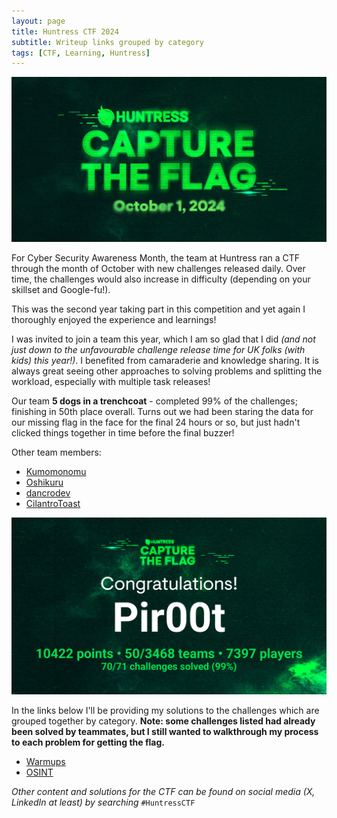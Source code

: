 ```yaml
---
layout: page
title: Huntress CTF 2024
subtitle: Writeup links grouped by category
tags: [CTF, Learning, Huntress]
---
```


![huntress_ctf](/assets/img/huntress_ctf24/huntress_ctf.jpg)

For Cyber Security Awareness Month, the team at Huntress ran a CTF through the month of October with new challenges released daily. Over time, the challenges would also increase in difficulty (depending on your skillset and Google-fu!).

This was the second year taking part in this competition and yet again I thoroughly enjoyed the experience and learnings!

I was invited to join a team this year, which I am so glad that I did _(and not just down to the unfavourable challenge release time for UK folks (with kids) this year!)_. I benefited from camaraderie and knowledge sharing. It is always great seeing other approaches to solving problems and splitting the workload, especially with multiple task releases!

Our team **5 dogs in a trenchcoat** - completed 99% of the challenges; finishing in 50th place overall. Turns out we had been staring the data for our missing flag in the face for the final 24 hours or so, but just hadn't clicked things together in time before the final buzzer! 

Other team members:

- [Kumomonomu](https://github.com/JordanLinden)
- [Oshikuru](https://jjolley91.github.io/blog/)
- [dancrodev](https://github.com/dancrodev/cyberctf)
- [CilantroToast](https://github.com/Sil3ntgh0st)

![huntress_ctf](/assets/img/huntress_ctf24/completion_cert.png)

In the links below I'll be providing my solutions to the challenges which are grouped together by category. **Note: some challenges listed had already been solved by teammates, but I still wanted to walkthrough my process to each problem for getting the flag.**

- [Warmups](assets/writeups/huntress24_warmup.md)
- [OSINT](assets/writeups/huntress24_osint.md)

_Other content and solutions for the CTF can be found on social media (X, LinkedIn at least) by searching_ `#HuntressCTF`
